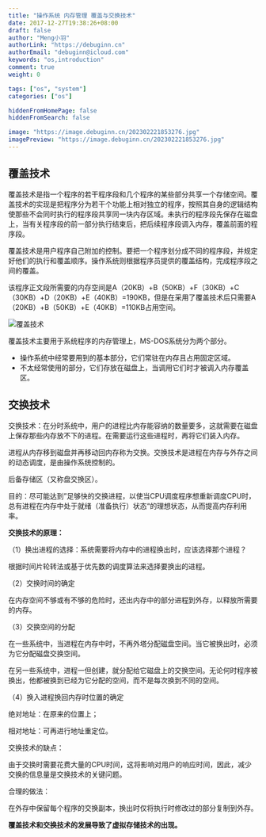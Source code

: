 ```yaml
---
title: "操作系统 内存管理 覆盖与交换技术"
date: 2017-12-27T19:38:26+08:00
draft: false
author: "Meng小羽"
authorLink: "https://debuginn.cn"
authorEmail: "debuginn@icloud.com"
keywords: "os,introduction"
comment: true
weight: 0

tags: ["os", "system"]
categories: ["os"]

hiddenFromHomePage: false
hiddenFromSearch: false

image: "https://image.debuginn.cn/202302221853276.jpg"
imagePreview: "https://image.debuginn.cn/202302221853276.jpg"
---
```


## 覆盖技术

覆盖技术是指一个程序的若干程序段和几个程序的某些部分共享一个存储空间。覆盖技术的实现是把程序分为若干个功能上相对独立的程序，按照其自身的逻辑结构使那些不会同时执行的程序段共享同一块内存区域。未执行的程序段先保存在磁盘上，当有关程序段的前一部分执行结束后，把后续程序段调入内存，覆盖前面的程序段。

覆盖技术是用户程序自己附加的控制。要把一个程序划分成不同的程序段，并规定好他们的执行和覆盖顺序。操作系统则根据程序员提供的覆盖结构，完成程序段之间的覆盖。

该程序正文段所需要的内存空间是A（20KB）+B（50KB）+F（30KB）+C（30KB）+D（20KB）+E（40KB）=190KB，但是在采用了覆盖技术后只需要A（20KB）+B（50KB）+E（40KB）=110KB占用空间。

![覆盖技术](https://image.debuginn.cn/202304131939488.png)

覆盖技术主要用于系统程序的内存管理上，MS-DOS系统分为两个部分。

- 操作系统中经常要用到的基本部分，它们常驻在内存且占用固定区域。 
- 不太经常使用的部分，它们存放在磁盘上，当调用它们时才被调入内存覆盖区。

## 交换技术

交换技术：在分时系统中，用户的进程比内存能容纳的数量要多，这就需要在磁盘上保存那些内存放不下的进程。在需要运行这些进程时，再将它们装入内存。

进程从内存移到磁盘并再移动回内存称为交换。交换技术是进程在内存与外存之间的动态调度，是由操作系统控制的。

后备存储区（又称盘交换区）。

目的：尽可能达到”足够快的交换进程，以使当CPU调度程序想重新调度CPU时，总有进程在内存中处于就绪（准备执行）状态“的理想状态，从而提高内存利用率。

**交换技术的原理：**

（1）换出进程的选择：系统需要将内存中的进程换出时，应该选择那个进程？

根据时间片轮转法或基于优先数的调度算法来选择要换出的进程。

（2）交换时间的确定

在内存空间不够或有不够的危险时，还出内存中的部分进程到外存，以释放所需要的内存。

（3）交换空间的分配

在一些系统中，当进程在内存中时，不再外塔分配磁盘空间。当它被换出时，必须为它分配磁盘交换空间。

在另一些系统中，进程一但创建，就分配给它磁盘上的交换空间。无论何时程序被换出，他都被换到已经为它分配的空间，而不是每次换到不同的空间。

（4）换入进程换回内存时位置的确定

绝对地址：在原来的位置上；

相对地址：可再进行地址重定位。

交换技术的缺点：

由于交换时需要花费大量的CPU时间，这将影响对用户的响应时间，因此，减少交换的信息量是交换技术的关键问题。

合理的做法：

在外存中保留每个程序的交换副本，换出时仅将执行时修改过的部分复制到外存。

**覆盖技术和交换技术的发展导致了虚拟存储技术的出现。**